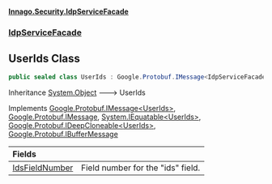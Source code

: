 ﻿#### [Innago\.Security\.IdpServiceFacade](../../index.md 'index')
### [IdpServiceFacade](../index.md 'IdpServiceFacade')

## UserIds Class

```csharp
public sealed class UserIds : Google.Protobuf.IMessage<IdpServiceFacade.UserIds>, Google.Protobuf.IMessage, System.IEquatable<IdpServiceFacade.UserIds>, Google.Protobuf.IDeepCloneable<IdpServiceFacade.UserIds>, Google.Protobuf.IBufferMessage
```

Inheritance [System\.Object](https://learn.microsoft.com/en-us/dotnet/api/system.object 'System\.Object') &#129106; UserIds

Implements [Google\.Protobuf\.IMessage&lt;](https://learn.microsoft.com/en-us/dotnet/api/google.protobuf.imessage-1 'Google\.Protobuf\.IMessage\`1')[UserIds](index.md 'IdpServiceFacade\.UserIds')[&gt;](https://learn.microsoft.com/en-us/dotnet/api/google.protobuf.imessage-1 'Google\.Protobuf\.IMessage\`1'), [Google\.Protobuf\.IMessage](https://learn.microsoft.com/en-us/dotnet/api/google.protobuf.imessage 'Google\.Protobuf\.IMessage'), [System\.IEquatable&lt;](https://learn.microsoft.com/en-us/dotnet/api/system.iequatable-1 'System\.IEquatable\`1')[UserIds](index.md 'IdpServiceFacade\.UserIds')[&gt;](https://learn.microsoft.com/en-us/dotnet/api/system.iequatable-1 'System\.IEquatable\`1'), [Google\.Protobuf\.IDeepCloneable&lt;](https://learn.microsoft.com/en-us/dotnet/api/google.protobuf.ideepcloneable-1 'Google\.Protobuf\.IDeepCloneable\`1')[UserIds](index.md 'IdpServiceFacade\.UserIds')[&gt;](https://learn.microsoft.com/en-us/dotnet/api/google.protobuf.ideepcloneable-1 'Google\.Protobuf\.IDeepCloneable\`1'), [Google\.Protobuf\.IBufferMessage](https://learn.microsoft.com/en-us/dotnet/api/google.protobuf.ibuffermessage 'Google\.Protobuf\.IBufferMessage')

| Fields | |
| :--- | :--- |
| [IdsFieldNumber](IdsFieldNumber.md 'IdpServiceFacade\.UserIds\.IdsFieldNumber') | Field number for the "ids" field\. |
